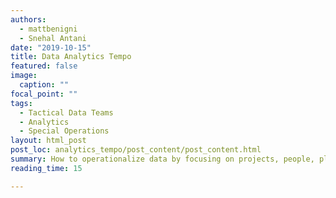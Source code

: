 ```yaml
---
authors:
  - mattbenigni
  - Snehal Antani
date: "2019-10-15" 
title: Data Analytics Tempo
featured: false
image:
  caption: "" 
focal_point: "" 
tags:
  - Tactical Data Teams
  - Analytics
  - Special Operations
layout: html_post
post_loc: analytics_tempo/post_content/post_content.html
summary: How to operationalize data by focusing on projects, people, plans, and process.
reading_time: 15 

---
```

